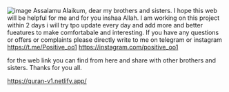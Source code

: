![image](https://github.com/Positiveoo1/Quran-App/assets/106428934/6223846c-0f94-4218-922e-0264042d0655)
Assalamu Alaikum, dear my brothers and sisters. I hope this web will be helpful for me and for you inshaa Allah. I am working on this project within 2 days i will try tpo update every day and add more and better fueatures to make comfortabale and interesting. If you have any questions or offers or complaints please directly write to me on telegram or instagram
https://t.me/Positive_oo1
https://instagram.com/positive_oo1

for the web link you can find from here and share with other brothers and sisters. Thanks for you all.

https://quran-v1.netlify.app/
